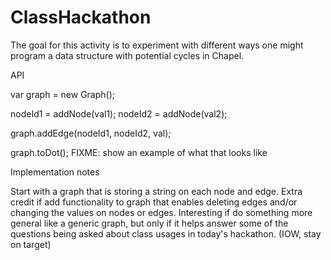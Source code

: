 # ClassHackathon

The goal for this activity is to experiment with different ways one might program a data structure with potential cycles in Chapel.

API

var graph = new Graph();

nodeId1 = addNode(val1); nodeId2 = addNode(val2);

graph.addEdge(nodeId1, nodeId2, val);

graph.toDot(); FIXME: show an example of what that looks like

Implementation notes

Start with a graph that is storing a string on each node and edge.
Extra credit if add functionality to graph that enables deleting edges and/or changing the values on nodes or edges.
Interesting if do something more general like a generic graph, but only if it helps answer some of the questions being asked about class usages in today's hackathon. (IOW, stay on target)
